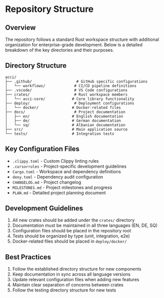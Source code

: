 # Repository Structure

## Overview

The repository follows a standard Rust workspace structure with additional organization for enterprise-grade development. Below is a detailed breakdown of the key directories and their purposes.

## Directory Structure

```text
acci/
├── .github/                    # GitHub specific configurations
│   └── workflows/             # CI/CD pipeline definitions
├── .vscode/                   # VS Code configurations
├── crates/                    # Rust workspace members
│   └── acci-core/            # Core library functionality
├── deploy/                    # Deployment configurations
│   └── docker/               # Docker-related files
├── docs/                      # Project documentation
│   ├── en/                   # English documentation
│   ├── de/                   # German documentation
│   └── sq/                   # Albanian documentation
├── src/                      # Main application source
└── tests/                    # Integration tests
```

## Key Configuration Files

- `.clippy.toml` - Custom Clippy linting rules
- `.cursorrules` - Project-specific development guidelines
- `Cargo.toml` - Workspace and dependency definitions
- `deny.toml` - Dependency audit configuration
- `CHANGELOG.md` - Project changelog
- `MILESTONES.md` - Project milestones and progress
- `PLAN.md` - Detailed project planning document

## Development Guidelines

1. All new crates should be added under the `crates/` directory
2. Documentation must be maintained in all three languages (EN, DE, SQ)
3. Configuration files should be placed in the repository root
4. Tests should be organized by type (unit, integration, e2e)
5. Docker-related files should be placed in `deploy/docker/`

## Best Practices

1. Follow the established directory structure for new components
2. Keep documentation in sync across all language versions
3. Update relevant configuration files when adding new features
4. Maintain clear separation of concerns between crates
5. Follow the testing directory structure for new tests
